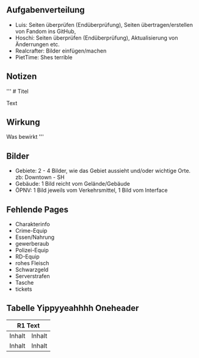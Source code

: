 ## Aufgabenverteilung

* Luis: Seiten überprüfen (Endüberprüfung), Seiten übertragen/erstellen von Fandom ins GitHub,
* Hoschi: Seiten überprüfen (Endüberprüfung), Aktualisierung von Änderrungen etc.
* Realcrafter: Bilder einfügen/machen
* PietTime: Shes terrible
  
## Notizen

''' # Titel

Text

## Wirkung
Was bewirkt '''

## Bilder

* Gebiete: 2 - 4 Bilder, wie das Gebiet aussieht und/oder wichtige Orte. zb: Downtown - SH
* Gebäude: 1 Bild reicht vom Gelände/Gebäude
* ÖPNV: 1 Bild jeweils vom Verkehrsmittel, 1 Bild vom Interface

## Fehlende Pages

* Charakterinfo
* Crime-Equip
* Essen/Nahrung
* gewerberaub
* Polizei-Equip
* RD-Equip
* rohes Fleisch
* Schwarzgeld
* Serverstrafen
* Tasche
* tickets

## Tabelle Yippyyeahhhh Oneheader

<table>
  <thead>
    <tr>
      <th colspan=2 align="center">R1 Text</th>
    </tr>
  </thead>
  <tbody>
    <tr>
      <td>Inhalt</td>
      <td>Inhalt</td>
    </tr>
    <tr>
      <td>Inhalt</td>
      <td>Inhalt</td>
    </tr>
  </tbody>
</table>
